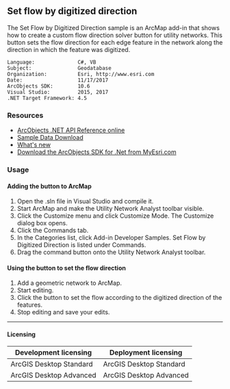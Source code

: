 ## Set flow by digitized direction

The Set Flow by Digitized Direction sample is an ArcMap add-in that shows how to create a custom flow direction solver button for utility networks. This button sets the flow direction for each edge feature in the network along the direction in which the feature was digitized.    


<!-- TODO: Fill this section below with metadata about this sample-->
```
Language:              C#, VB
Subject:               Geodatabase
Organization:          Esri, http://www.esri.com
Date:                  11/17/2017
ArcObjects SDK:        10.6
Visual Studio:         2015, 2017
.NET Target Framework: 4.5
```

### Resources

* [ArcObjects .NET API Reference online](http://desktop.arcgis.com/en/arcobjects/latest/net/webframe.htm)  
* [Sample Data Download](../../releases)  
* [What's new](http://desktop.arcgis.com/en/arcobjects/latest/net/webframe.htm#05247c04-bfd9-4e36-ae09-bc6e833c3b14.htm)  
* [Download the ArcObjects SDK for .Net from MyEsri.com](https://my.esri.com/)  

### Usage
#### Adding the button to ArcMap  
1. Open the .sln file in Visual Studio and compile it.  
1. Start ArcMap and make the Utility Network Analyst toolbar visible.  
1. Click the Customize menu and click Customize Mode. The Customize dialog box opens.  
1. Click the Commands tab.   
1. In the Categories list, click Add-in Developer Samples. Set Flow by Digitized Direction is listed under Commands.   
1. Drag the command button onto the Utility Network Analyst toolbar.  

#### Using the button to set the flow direction  
1. Add a geometric network to ArcMap.  
1. Start editing.  
1. Click the button to set the flow according to the digitized direction of the features.  
1. Stop editing and save your edits.  









---------------------------------

#### Licensing  
| Development licensing | Deployment licensing | 
| ------------- | ------------- | 
| ArcGIS Desktop Standard | ArcGIS Desktop Standard |  
| ArcGIS Desktop Advanced | ArcGIS Desktop Advanced |  


